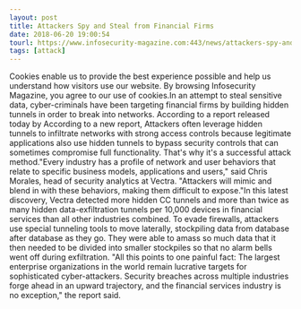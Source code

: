 ```yaml
---
layout: post
title: Attackers Spy and Steal from Financial Firms
date: 2018-06-20 19:00:54
tourl: https://www.infosecurity-magazine.com:443/news/attackers-spy-and-steal-from/
tags: [attack]
---
```

Cookies enable us to provide the best experience possible and help us understand how visitors use our website. By browsing Infosecurity Magazine, you agree to our use of cookies.In an attempt to steal sensitive data, cyber-criminals have been targeting financial firms by building hidden tunnels in order to break into networks. According to a report released today by According to a new report, Attackers often leverage hidden tunnels to infiltrate networks with strong access controls because legitimate applications also use hidden tunnels to bypass security controls that can sometimes compromise full functionality. That's why it's a successful attack method."Every industry has a profile of network and user behaviors that relate to specific business models, applications and users," said Chris Morales, head of security analytics at Vectra. "Attackers will mimic and blend in with these behaviors, making them difficult to expose."In this latest discovery, Vectra detected more hidden CC tunnels and more than twice as many hidden data-exfiltration tunnels per 10,000 devices in financial services than all other industries combined. To evade firewalls, attackers use special tunneling tools to move laterally, stockpiling data from database after database as they go. They were able to amass so much data that it then needed to be divided into smaller stockpiles so that no alarm bells went off during exfiltration. "All this points to one painful fact: The largest enterprise organizations in the world remain lucrative targets for sophisticated cyber-attackers. Security breaches across multiple industries forge ahead in an upward trajectory, and the financial services industry is no exception," the report said.